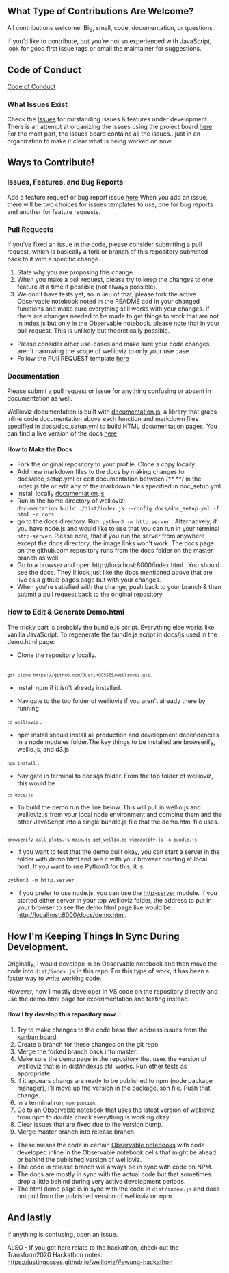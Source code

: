 ## What Type of Contributions Are Welcome?
All contributions welcome! Big, small, code, documentation, or questions.

If you’d like to contribute, but you’re not so experienced with JavaScript, look for good first issue tags or email the maintainer for suggestions.

## Code of Conduct
<a href="CODE_OF_CONDUCT.md">Code of Conduct</a>

### What Issues Exist
Check the <a href="https://github.com/JustinGOSSES/wellioviz/issues">Issues</a> for outstanding issues & features under development. There is an attempt at organizing the issues using the project board <a href="https://github.com/JustinGOSSES/wellioviz/projects/1">here</a>. For the most part, the issues board contains all the issues.. just in an organization to make it clear what is being worked on now.

## Ways to Contribute!

### Issues, Features, and Bug Reports

Add a feature request or bug report issue <a href="https://github.com/JustinGOSSES/wellioviz/issues/new/choose">here</a> When you add an issue, there will be two choices for issues templates to use, one for bug reports and another for feature requests.

### Pull Requests
If you've fixed an issue in the code, please consider submitting a pull request, which is basically a fork or branch of this repository submitted back to it with a specific change. 
1. State why you are proposing this change. 
2. When you make a pull request, please try to keep the changes to one feature at a time if possible (not always possible). 
3. We don't have tests yet, so in lieu of that, please fork the active Observable notebook noted in the README add in your changed functions and make sure everything still works with your changes. If there are changes needed to be made to get things to work that are not in index.js but only in the Observable notebook, please note that in your pull request. This is unlikely but theoretically possible.
- Please consider other use-cases and make sure your code changes aren't narrowing the scope of wellioviz to only your use case.
- Follow the PUll REQUEST template <a href="https://github.com/JustinGOSSES/wellioviz/blob/master/.github/pull_request_template.md">here</a>

### Documentation
Please submit a pull request or issue for anything confusing or absent in documentation as well. 

Wellioviz documentation is built with <a href="http://documentation.js.org/">documentation.js</a>, a library that grabs inline code documentation above each function and markdown files specified in docs/doc_setup.yml to build HTML documentation pages. You can find a live version of the docs <a href="https://justingosses.github.io/wellioviz/#introduction">here</a>

#### How to Make the Docs
- Fork the original repository to your profile. Clone a copy locally.
- Add new markdown files to the docs by making changes to docs/doc_setup.yml or edit documentation between /** **/ in the index.js file or edit any of the markdown files specified in doc_setup.yml.
- Install locally <a href="https://github.com/documentationjs/documentation#documentation">documentation.js</a>
- Run in the home directory of wellioviz:    
  `documentation build ./dist/index.js --config docs/doc_setup.yml -f html -o docs`
- go to the docs directory. Run: `python3 -m http.server` . Alternatively, if you have node.js and would like to use that you can run in your terminal `http-server`. Please note, that if you run the server from anywhere except the docs directory, the image links won't work. The docs page on the github.com repository runs from the docs folder on the master branch as well.
- Go to a browser and open http://localhost:8000/index.html . You should see the docs. They'll look just like the docs mentioned above that are live as a github pages page but with your changes. 
- When you're satisfied with the change, push back to your branch & then submit a pull request back to the original repository. 


### How to Edit & Generate Demo.html
The tricky part is probably the bundle.js script. Everything else works like vanilla JavaScript.
To regenerate the bundle.js script in docs/js used in the demo.html page:
- Clone the repository locally. 

<code class="black"> `git clone https://github.com/JustinGOSSES/wellioviz.git`</code>.

- Install npm if it isn't already installed. 

- Navigate to the top folder of wellioviz if you aren't already there by running 

<code class="black">`cd wellioviz`</code> .

- npm install should install all production and development dependencies in a node modules folder.The key things to be installed are browserify, wellio.js, and d3.js

<code class="black">`npm install`</code> . 

- Navigate in terminal to docs/js folder. From the top folder of wellioviz, this would be 

<code class="black">`cd docs/js`</code>

- To build the demo run the line below. This will pull in wellio.js and wellioviz.js from your local node environment and combine them and the other JavaScript into a single bundle.js file that the demo.html file uses.

<code class="black"> `browserify call_plots.js main.js get_wellio.js vkbeautify.js -o bundle.js` </code>

- If you want to test that the demo built okay, you can start a server in the folder with demo.html and see it with your browser pointing at local host. If you want to use Python3 for this, it is 

<code class="black">python3 -m http.server</code> .

 - If you prefer to use node.js, you can use the <a href="https://www.npmjs.com/package/http-server">http-server</a> module. If you started either server in your top wellioviz folder, the address to put in your browser to see the demo.html page live would be <a href="http://localhost:8000/docs/demo.html">http://localhost:8000/docs/demo.html</a>.



## How I'm Keeping Things In Sync During Development.
Originally, I would develope in an Observable notebook and then move the code into `dist/index.js` in this repo. For this type of work, it has been a faster way to write working code.

However, now I mostly developer in VS code on the repository directly and use the demo.html page for experimentation and testing instead.


#### How I try develop this repository now...
1. Try to make changes to the code base that address issues from the <a href="https://github.com/JustinGOSSES/wellioviz/projects/1">kanban board</a>. 
2. Create a branch for these changes on the git repo. 
3. Merge the forked branch back into master. 
4. Make sure the demo page in the repository that uses the version of wellioviz that is in dist/index.js still works. Run other tests as appropriate.
5. If it appears changs are ready to be published to npm (node package manager), I'll move up the version in the package.json file. Push that change.
6. In a terminal run, <code class="black">`npm publish`</code>. 
7. Go to an Observable notebook that uses the latest version of wellioviz from npm to double check everything is working okay. 
8. Clear issues that are fixed due to the version bump.
9. Merge master branch into release branch.


- These means the code in certain <a href="https://observablehq.com/@justingosses/well-log-in-d3-js-v5-notebook-2"> Observable notebooks</a> with code developed inline in the Observable notebook cells that might be ahead or behind the published version of wellioviz. 
- The code in release branch will always be in sync with code on NPM.
- The docs are mostly in sync with the actual code but that sometimes drop a little behind during very active development periods.
- The html demo page is in sync with the code in `dist/index.js` and does not pull from the published version of wellioviz on npm.

## And lastly
If anything is confusing, open an issue.

ALSO - If you got here relate to the hackathon, check out the Transform2020 Hackathon notes: https://justingosses.github.io/wellioviz/#swung-hackathon
